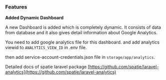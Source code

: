 ### Features

**Added  Dynamic Dashboard**

A new Dashboard is added which is completely dynamic. It consists of data from database and it also gives detail information about Google Analytics.

You need to add google analytics file for this dashboard. and add analytics viewid to `ANALYTICS_VIEW_ID` in .env file.

then add service-account-credentials.json file in `storage/app/analytics`.

Detailed docs of spatie laravel package [https://github.com/spatie/laravel-analytics](https://github.com/spatie/laravel-analytics)


